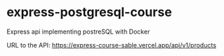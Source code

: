# express-postgresql-course
Express api implementing postreSQL with Docker

URL to the API: https://express-course-sable.vercel.app/api/v1/products
